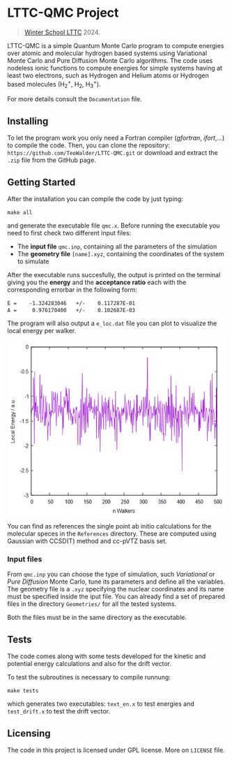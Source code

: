 # LTTC-QMC Project
> [Winter School LTTC](https://www.lcpq.ups-tlse.fr/lttc/) 2024.

LTTC-QMC is a simple Quantum Monte Carlo program to compute energies over atomic and molecular hydrogen based systems using Variational Monte Carlo and Pure Diffusion Monte Carlo algorithms.
The code uses nodeless ionic functions to compute energies for simple systems having at least two electrons, such as Hydrogen and Helium atoms or Hydrogen based molecules (H<sub>2</sub><sup>+</sup>, H<sub>2</sub>, H<sub>3</sub><sup>+</sup>).

For more details consult the ```Documentation``` file.

## Installing
To let the program work you only need a Fortran compiler (*gfortran*, *ifort*,...) to compile the code.
Then, you can clone the repository: ```https://github.com/TeoWalder/LTTC-QMC.git``` 
or download and extract the `.zip` file from the GitHub page.

## Getting Started
After the installation you can compile the code by just typing:
```
make all
```
and generate the executable file ```qmc.x```.
Before running the executable you need to first check two different input files:

- The **input file** ```qmc.inp```, containing all the parameters of the simulation
- The **geometry file** ```[name].xyz```, containing the coordinates of the system to simulate

After the executable runs succesfully, the output is printed on the terminal giving you the **energy** and the **acceptance ratio** each with the corresponding errorbar in the following form:

```
E =    -1.324283046   +/-    0.117287E-01
A =     0.976170400   +/-    0.102687E-03
```
The program will also output a ```e_loc.dat``` file you can plot to visualize the local energy per walker.

<img src="plot_example.png" class="center" width="500" height="400">

You can find as references the single point ab initio calculations for the molecular speces in the ```References``` directory.
These are computed using Gaussian with CCSD(T) method and cc-pVTZ basis set.

### Input files
From ```qmc.inp``` you can choose the type of simulation, such *Variational* or *Pure Diffusion* Monte Carlo, tune its parameters and define all the variables.
The geometry file is a ```.xyz``` specifying the nuclear coordinates and its name must be specified inside the iput file. You can already find a set of prepared files in the directory ```Geometries/``` for all the tested systems.

Both the files must be in the same directory as the executable.

## Tests
The code comes along with some tests developed for the kinetic and potential energy calculations and also for the drift vector.

To test the subroutines is necessary to compile runnung:
```
make tests
```
which generates two executables: ```text_en.x``` to test energies and ```test_drift.x``` to test the drift vector.

## Licensing
The code in this project is licensed under GPL license. More on ```LICENSE``` file.
